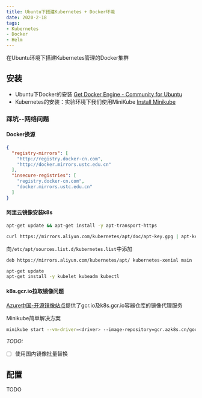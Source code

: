 ```yaml
---
title: Ubuntu下搭建Kubernetes + Docker环境
date: 2020-2-18
tags: 
- Kubernetes
- Docker
- Helm
---
```


在Ubuntu环境下搭建Kubernetes管理的Docker集群

## 安装

- Ubuntu下Docker的安装 [Get Docker Engine - Community for Ubuntu](https://docs.docker.com/install/linux/docker-ce/ubuntu/)
- Kubernetes的安装：实验环境下我们使用MiniKube [Install Minikube](https://kubernetes.io/docs/tasks/tools/install-minikube/)

### 踩坑--网络问题

#### Docker换源

```json
{
  "registry-mirrors": [
    "http://registry.docker-cn.com",
    "http://docker.mirrors.ustc.edu.cn"
  ],
  "insecure-registries": [
    "registry.docker-cn.com",
    "docker.mirrors.ustc.edu.cn"
  ]
}
```

#### 阿里云镜像安装k8s

```bash
apt-get update && apt-get install -y apt-transport-https
```

```bash
curl https://mirrors.aliyun.com/kubernetes/apt/doc/apt-key.gpg | apt-key add -
```

向`/etc/apt/sources.list.d/kubernetes.list`中添加

```bash
deb https://mirrors.aliyun.com/kubernetes/apt/ kubernetes-xenial main
```

```bash
apt-get update
apt-get install -y kubelet kubeadm kubectl
```

#### k8s.gcr.io拉取镜像问题

[Azure中国-开源镜像站点](http://mirror.azure.cn/)提供了gcr.io及k8s.gcr.io容器仓库的镜像代理服务

Minikube简单解决方案

```bash
minikube start --vm-driver=<driver> --image-repository=gcr.azk8s.cn/google_containers
```

*TODO:*

- [ ] 使用国内镜像批量替换

## 配置

TODO